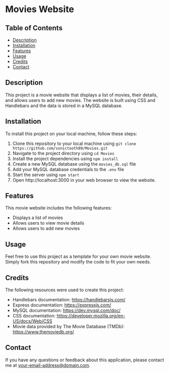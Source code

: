 # Movies Website

## Table of Contents
- [Description](#description)
- [Installation](#installation)
- [Features](#features)
- [Usage](#usage)
- [Credits](#credits)
- [Contact](#contact)

## Description

This project is a movie website that displays a list of movies, their details, and allows users to add new movies. The website is built using CSS and Handlebars and the data is stored in a MySQL database.

## Installation

To install this project on your local machine, follow these steps:

1. Clone this repository to your local machine using `git clone https://github.com/sonictooth89/Movies.git`
2. Navigate to the project directory using `cd Movies`
3. Install the project dependencies using `npm install`
4. Create a new MySQL database using the `movies_db.sql` file
5. Add your MySQL database credentials to the `.env` file
6. Start the server using `npm start`
7. Open http://localhost:3000 in your web browser to view the website.

## Features

This movie website includes the following features:

- Displays a list of movies
- Allows users to view movie details
- Allows users to add new movies

## Usage

Feel free to use this project as a template for your own movie website. Simply fork this repository and modify the code to fit your own needs.

## Credits

The following resources were used to create this project:

- Handlebars documentation: https://handlebarsjs.com/
- Express documentation: https://expressjs.com/
- MySQL documentation: https://dev.mysql.com/doc/
- CSS documentation: https://developer.mozilla.org/en-US/docs/Web/CSS
- Movie data provided by The Movie Database (TMDb): https://www.themoviedb.org/

## Contact

If you have any questions or feedback about this application, please contact me at your-email-address@domain.com.
